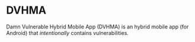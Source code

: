 # DVHMA
Damn Vulnerable Hybrid Mobile App (DVHMA) is an hybrid mobile app (for Android) that *intentionally* contains vulnerabilities. 
